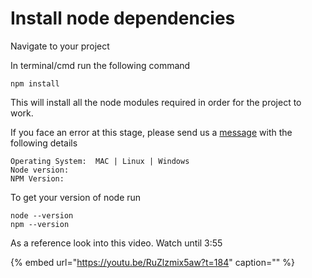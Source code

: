 # Install node dependencies

Navigate to your project

In terminal/cmd run the following command

```text
npm install
```

This will install all the node modules required in order for the project to work.

If you face an error at this stage, please send us a [message](https://help.mobidonia.com/#foodtiger) with the following details

```text
Operating System:  MAC | Linux | Windows
Node version: 
NPM Version:
```

To get your version of node run

```text
node --version
npm --version
```

As a reference look into this video. Watch until 3:55

{% embed url="https://youtu.be/RuZlzmix5aw?t=184" caption="" %}

